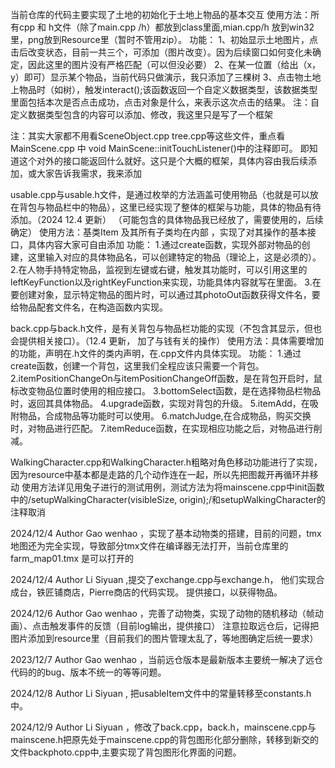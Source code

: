 当前仓库的代码主要实现了土地的初始化于土地上物品的基本交互 使用方法：所有cpp 和 h文件（除了main.cpp /h）都放到class里面,mian.cpp/h 放到win32里，png放到Resource里（暂时不管用zip）。 功能： 1、初始显示土地图片，点击后改变状态，目前一共三个，可添加（图片改变）。因为后续窗口如何变化未确定，因此这里的图片没有严格匹配（可以但没必要） 2、在某一位置（给出（x，y）即可）显示某个物品，当前代码只做演示，我只添加了三棵树 3、点击物土地上物品时（如树），触发interact();该函数返回一个自定义数据类型，该数据类型里面包括本次是否点击成功，点击对象是什么，来表示这次点击的结果。 注：自定义数据类型包含的内容可以添加、修改，我这里只是写了一个框架

注：其实大家都不用看SceneObject.cpp tree.cpp等这些文件，重点看 MainScene.cpp 中 void MainScene::initTouchListener()中的注释即可。 即知道这个对外的接口能返回什么就好。这只是个大概的框架，具体内容由我后续添加，或大家告诉我需求，我来添加

usable.cpp与usable.h文件，是通过枚举的方法涵盖可使用物品（也就是可以放在背包与物品栏中的物品），这里已经实现了整体的框架与功能，具体的物品有待添加。（2024 12.4 更新） （可能包含的具体物品我已经放了，需要使用的，后续确定） 使用方法：基类Item 及其所有子类均在内部 ，实现了对其操作的基本接口，具体内容大家可自由添加 功能： 1.通过create函数，实现外部对物品的创建，这里输入对应的具体物品名，可以创建特定的物品（理论上，这是必须的）。 2.在人物手持特定物品，监视到左键或右键，触发其功能时，可以引用这里的leftKeyFunction以及rightKeyFunction来实现，功能具体内容就写在里面。 3.在要创建对象，显示特定物品的图片时，可以通过其photoOut函数获得文件名，要给物品配套文件名，在构造函数内实现。

back.cpp与back.h文件，是有关背包与物品栏功能的实现（不包含其显示，但也会提供相关接口）。（12.4 更新， 加了与钱有关的操作） 使用方法：具体需要增加的功能，声明在.h文件的类内声明，在.cpp文件内具体实现。 功能： 1.通过create函数，创建一个背包，这里我们全程应该只需要一个背包。 2.itemPositionChangeOn与itemPositionChangeOff函数，是在背包开启时，鼠标改变物品位置时使用的相应接口。 3.bottomSelect函数，是在选择物品栏物品时，返回其具体物品。 4.upgrade函数，实现对背包的升级。 5.itemAdd，在吸附物品，合成物品等功能时可以使用。 6.matchJudge,在合成物品，购买交换时，对物品进行匹配。 7.itemReduce函数，在实现相应功能之后，对物品进行削减。

WalkingCharacter.cpp和WalkingCharacter.h粗略对角色移动功能进行了实现，因为resource中基本都是走路的几个动作连在一起，所以先把图裁开再循环并移动 使用方法详见用兔子进行的测试用例，测试方法为将mainscene.cpp中init函数中的/setupWalkingCharacter(visibleSize, origin);/和setupWalkingCharacter的注释取消

2024/12/4 Author Gao wenhao ，实现了基本动物类的搭建，目前的问题，tmx地图还为完全实现，导致部分tmx文件在编译器无法打开，当前仓库里的farm_map01.tmx 是可以打开的

2024/12/4 Author Li Siyuan ,提交了exchange.cpp与exchange.h， 他们实现合成台，铁匠铺商店，Pierre商店的代码实现。 提供接口，以获得物品。

2024/12/6 Author Gao wenhao ，完善了动物类，实现了动物的随机移动（帧动画）、点击触发事件的反馈（目前log输出，提供接口） 注意拉取远仓后，记得把图片添加到resource里（目前我们的图片管理太乱了，等地图确定后统一要求）

2023/12/7  Author Gao wenhao ，当前远仓版本是最新版本主要统一解决了远仓代码的的bug、版本不统一的等等问题。

2024/12/8 Author Li Siyuan , 把usableItem文件中的常量转移至constants.h中。

2024/12/9 Author Li Siyuan ，修改了back.cpp，back.h，mainscene.cpp与mainscene.h把原先处于mainscene.cpp的背包图形化部分删除，转移到新交的文件backphoto.cpp中,主要实现了背包图形化界面的问题。
